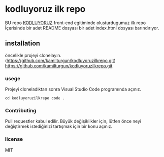 # kodluyoruz ilk repo
BU repo [KODLUYORUZ](https://kodluyoruz.org) front-end egitiminde olusturdugumuz ilk repo İçerisinde bir adet README dosyası bir adet index.html dosyası barındırıyor.
## installation
öncelikle projeyi clonelayın. (https://github.com/kamilturgun/kodluyoruzilkrepo.git)
https://github.com/kamilturgun/kodluyoruzilkrepo.git
### usege
Projeyi cloneladıktan sonra Visual Studio Code programında açınız.
```
cd kodluyoruzilkrepo code .
```
### Contributing
Pull requestler kabul edilir. Büyük değişiklikler için, lütfen önce neyi değiştirmek istediğinizi tartışmak için bir konu açınız.
### license
MIT
